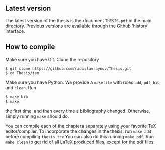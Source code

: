 ## Latest version

The latest version of the thesis is the document `THESIS.pdf` in the main directory.
Previous versions are available through the Github 'history' interface.

## How to compile

Make sure you have Git. Clone the repository

    $ git clone https://github.com/radoslavraynov/Thesis.git
    $ cd Thesis/tex

Make sure you have Python. We provide a `makefile` with rules `add`, `pdf`, `bib` and `clean`.
Run

    $ make bib
    $ make

the first time, and then every time a bibliography changed.
Otherwise, simply running `make` should do.

You can compile each of the chapters separately using your favorite TeX editor/compiler.
To incorporate the changes in the thesis, run `make add` before compiling `thesis.tex`
You can also do this running `make pdf`.
Run `make clean` to get rid of all LaTeX produced files, except for the pdf files.
